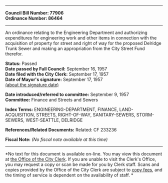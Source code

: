 * * * * *  
  
**Council Bill Number: [](#h0)[](#h2)77906**   
**Ordinance Number: 86464**  
  
* * * * *  
  
An ordinance relating to the Engineering Department and authorizing expenditures for engineering work and other items in connection with the acquisition of property for street and right of way for the proposed Delridge Trunk Sewer and making an appropriation from the City Street Fund therefor.  
  
**Status:** Passed   
**Date passed by Full Council:** September 16, 1957   
**Date filed with the City Clerk:** September 17, 1957   
**Date of Mayor's signature:** September 17, 1957   
[(about the signature date)](/~public/approvaldate.htm)   
  
  
**Date introduced/referred to committee:** September 9, 1957   
**Committee:** Finance and Streets and Sewers   
  
**Index Terms:** ENGINEERING-DEPARTMENT, FINANCE, LAND-ACQUISITION, STREETS, RIGHT-OF-WAY, SANITARY-SEWERS, STORM-SEWERS, WEST-SEATTLE, DELRIDGE  
  
**References/Related Documents:** Related: CF 233236  
  
**Fiscal Note:** *(No fiscal note available at this time)*  
  
* * * * *  
  
*No text for this document is available on-line. You may view this document at [the Office of the City Clerk](http://www.seattle.gov/leg/clerk/contactUs.htm). If you are unable to visit the Clerk's Office, you may request a copy or scan be made for you by Clerk staff. Scans and copies provided by the Office of the City Clerk are subject to [copy fees](http://clerk.seattle.gov/~public/clerkfees.htm), and the timing of service is dependent on the availability of staff. *  
  
  
